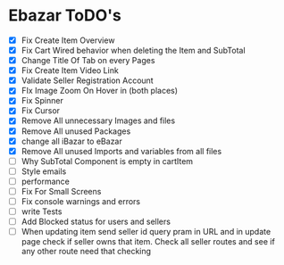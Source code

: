# Ebazar ToDO's

- [x] Fix Create Item Overview
- [x] Fix Cart Wired behavior when deleting the Item and SubTotal
- [x] Change Title Of Tab on every Pages
- [x] Fix Create Item Video Link
- [x] Validate Seller Registration Account
- [x] FIx Image Zoom On Hover in (both places)
- [x] Fix Spinner
- [x] Fix Cursor
- [x] Remove All unnecessary Images and files
- [x] Remove All unused Packages
- [x] change all iBazar to eBazar
- [x] Remove All unused Imports and variables from all files
- [ ] Why SubTotal Component is empty in cartItem
- [ ] Style emails
- [ ] performance
- [ ] Fix For Small Screens
- [ ] Fix console warnings and errors
- [ ] write Tests
- [ ] Add Blocked status for users and sellers
- [ ] When updating item send seller id query pram in URL and in update page check if seller owns that item. Check all seller routes and see if any other route need that checking
